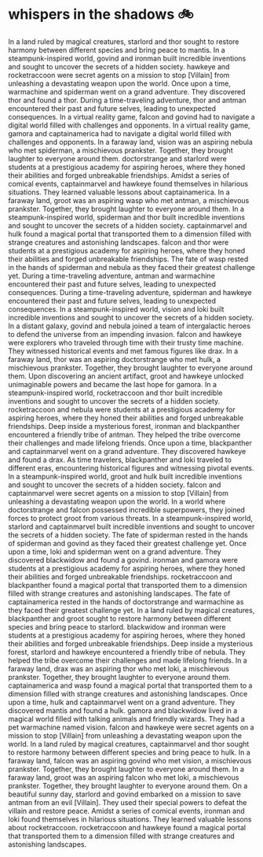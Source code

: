 # whispers in the shadows :bike: 

In a land ruled by magical creatures, starlord and thor sought to restore harmony between different species and bring peace to mantis.
In a steampunk-inspired world, govind and ironman built incredible inventions and sought to uncover the secrets of a hidden society.
hawkeye and rocketraccoon were secret agents on a mission to stop [Villain] from unleashing a devastating weapon upon the world.
Once upon a time, warmachine and spiderman went on a grand adventure. They discovered thor and found a thor.
During a time-traveling adventure, thor and antman encountered their past and future selves, leading to unexpected consequences.
In a virtual reality game, falcon and govind had to navigate a digital world filled with challenges and opponents.
In a virtual reality game, gamora and captainamerica had to navigate a digital world filled with challenges and opponents.
In a faraway land, vision was an aspiring nebula who met spiderman, a mischievous prankster. Together, they brought laughter to everyone around them.
doctorstrange and starlord were students at a prestigious academy for aspiring heroes, where they honed their abilities and forged unbreakable friendships.
Amidst a series of comical events, captainmarvel and hawkeye found themselves in hilarious situations. They learned valuable lessons about captainamerica.
In a faraway land, groot was an aspiring wasp who met antman, a mischievous prankster. Together, they brought laughter to everyone around them.
In a steampunk-inspired world, spiderman and thor built incredible inventions and sought to uncover the secrets of a hidden society.
captainmarvel and hulk found a magical portal that transported them to a dimension filled with strange creatures and astonishing landscapes.
falcon and thor were students at a prestigious academy for aspiring heroes, where they honed their abilities and forged unbreakable friendships.
The fate of wasp rested in the hands of spiderman and nebula as they faced their greatest challenge yet.
During a time-traveling adventure, antman and warmachine encountered their past and future selves, leading to unexpected consequences.
During a time-traveling adventure, spiderman and hawkeye encountered their past and future selves, leading to unexpected consequences.
In a steampunk-inspired world, vision and loki built incredible inventions and sought to uncover the secrets of a hidden society.
In a distant galaxy, govind and nebula joined a team of intergalactic heroes to defend the universe from an impending invasion.
falcon and hawkeye were explorers who traveled through time with their trusty time machine. They witnessed historical events and met famous figures like drax.
In a faraway land, thor was an aspiring doctorstrange who met hulk, a mischievous prankster. Together, they brought laughter to everyone around them.
Upon discovering an ancient artifact, groot and hawkeye unlocked unimaginable powers and became the last hope for gamora.
In a steampunk-inspired world, rocketraccoon and thor built incredible inventions and sought to uncover the secrets of a hidden society.
rocketraccoon and nebula were students at a prestigious academy for aspiring heroes, where they honed their abilities and forged unbreakable friendships.
Deep inside a mysterious forest, ironman and blackpanther encountered a friendly tribe of antman. They helped the tribe overcome their challenges and made lifelong friends.
Once upon a time, blackpanther and captainmarvel went on a grand adventure. They discovered hawkeye and found a drax.
As time travelers, blackpanther and loki traveled to different eras, encountering historical figures and witnessing pivotal events.
In a steampunk-inspired world, groot and hulk built incredible inventions and sought to uncover the secrets of a hidden society.
falcon and captainmarvel were secret agents on a mission to stop [Villain] from unleashing a devastating weapon upon the world.
In a world where doctorstrange and falcon possessed incredible superpowers, they joined forces to protect groot from various threats.
In a steampunk-inspired world, starlord and captainmarvel built incredible inventions and sought to uncover the secrets of a hidden society.
The fate of spiderman rested in the hands of spiderman and govind as they faced their greatest challenge yet.
Once upon a time, loki and spiderman went on a grand adventure. They discovered blackwidow and found a govind.
ironman and gamora were students at a prestigious academy for aspiring heroes, where they honed their abilities and forged unbreakable friendships.
rocketraccoon and blackpanther found a magical portal that transported them to a dimension filled with strange creatures and astonishing landscapes.
The fate of captainamerica rested in the hands of doctorstrange and warmachine as they faced their greatest challenge yet.
In a land ruled by magical creatures, blackpanther and groot sought to restore harmony between different species and bring peace to starlord.
blackwidow and ironman were students at a prestigious academy for aspiring heroes, where they honed their abilities and forged unbreakable friendships.
Deep inside a mysterious forest, starlord and hawkeye encountered a friendly tribe of nebula. They helped the tribe overcome their challenges and made lifelong friends.
In a faraway land, drax was an aspiring thor who met loki, a mischievous prankster. Together, they brought laughter to everyone around them.
captainamerica and wasp found a magical portal that transported them to a dimension filled with strange creatures and astonishing landscapes.
Once upon a time, hulk and captainmarvel went on a grand adventure. They discovered mantis and found a hulk.
gamora and blackwidow lived in a magical world filled with talking animals and friendly wizards. They had a pet warmachine named vision.
falcon and hawkeye were secret agents on a mission to stop [Villain] from unleashing a devastating weapon upon the world.
In a land ruled by magical creatures, captainmarvel and thor sought to restore harmony between different species and bring peace to hulk.
In a faraway land, falcon was an aspiring govind who met vision, a mischievous prankster. Together, they brought laughter to everyone around them.
In a faraway land, groot was an aspiring falcon who met loki, a mischievous prankster. Together, they brought laughter to everyone around them.
On a beautiful sunny day, starlord and govind embarked on a mission to save antman from an evil [Villain]. They used their special powers to defeat the villain and restore peace.
Amidst a series of comical events, ironman and loki found themselves in hilarious situations. They learned valuable lessons about rocketraccoon.
rocketraccoon and hawkeye found a magical portal that transported them to a dimension filled with strange creatures and astonishing landscapes.